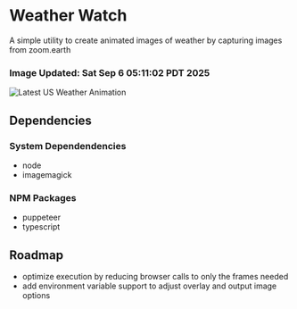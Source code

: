 # Weather Watch

A simple utility to create animated images of weather by capturing images from zoom.earth

### Image Updated: Sat Sep  6 05:11:02 PDT 2025

![Latest US Weather Animation](animations/2025-09-06.webp)

## Dependencies
### System Dependendencies
* node
* imagemagick
### NPM Packages
* puppeteer
* typescript

## Roadmap
* optimize execution by reducing browser calls to only the frames needed
* add environment variable support to adjust overlay and output image options
